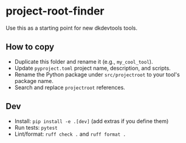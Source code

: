 # project-root-finder

Use this as a starting point for new dkdevtools tools.

## How to copy

- Duplicate this folder and rename it (e.g., `my_cool_tool`).
- Update `pyproject.toml` project name, description, and scripts.
- Rename the Python package under `src/projectroot` to your tool's package name.
- Search and replace `projectroot` references.

## Dev

- Install: `pip install -e .[dev]` (add extras if you define them)
- Run tests: `pytest`
- Lint/format: `ruff check .` and `ruff format .`

